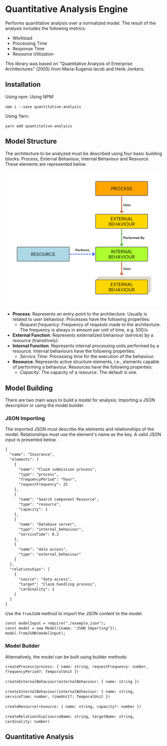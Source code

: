 # Quantitative Analysis Engine

Performs quantitative analysis over a normalized model. The result of the analysis includes the following metrics:

- Workload
- Processing Time
- Response Time
- Resource Utilization

This library was based on "Quantitative Analysis of Enterprise Architectures" (2005) from Maria-Eugenia Iacob and Henk Jonkers.

## Installation

Using npm:
Using NPM:

``
npm i --save quantitative-analysis
``

Using Yarn:

``
yarn add quantitative-analysis
``

## Model Structure

The architecture to be analyzed must be described using four basic building blocks: Process, External Behaviour, Internal Behaviour and Resource. These elements are represented below.

![Model representation](./docs/model.jpg)

- **Process**: Represents an entry-point to the architecture. Usually is related to user behaviour. Processes have the following properties:
  - *Request frequency*: Frequency of requests made to the architecture. The frequency is always in amount per unit of time, e.g. 500/s.
- **External Function**: Represents externalized behaviour (service) by a resource (transitively).
- **Internal Function**: Represents internal processing units performed by a resource. Internal behaviours have the following properties:
  - *Service Time*: Processing time for the execution of the behaviour.
- **Resource**: Represents active structure elements, i.e., elements capable of performing a behaviour. Resources have the following properties:
  - *Capacity*: The capacity of a resource. The default is one.

## Model Building

There are two main ways to build a model for analysis: Importing a JSON description or using the model builder.

### JSON Importing

The imported JSON must describe the elements and relationships of the model. Relationships must use the element's name as the key. A valid JSON input is presented below.

```
{
  "name": "Insurance",
  "elements": [
    {
      "name": "Claim submission process",
      "type": "process",
      "frequencyPeriod": "hour",
      "requestFrequency": 25
    },
    {
      "name": "Search component Resource",
      "type": "resource",
      "capacity": 1
    },
    {
      "name": "Database server",
      "type": "internal_behaviour",
      "serviceTime": 0.2
    },
    {
      "name": "data access",
      "type": "external_behaviour"
    }
  ],
  "relationships": [
    {
      "source": "data access",
      "target": "Claim handling process",
      "cardinality": 1
    }
  ]
}  
```

Use the ```fromJSON``` method to import the JSON content to the model.

```
const modelInput = require("./example.json");
const model = new Model({name: "JSON Importing"});
model.fromJSON(modelInput);
```

### Model Builder

Alternatively, the model can be built using builder methods:

```
createProcess(process: { name: string, requestFrequency: number, frequencyPeriod?: TemporalUnit })

createExternalBehaviour(externalBehaviour: { name: string })

createInternalBehaviour(internalBehaviour: { name: string, serviceTime: number, timeUnit?: TemporalUnit })

createResource(resource: { name: string, capacity?: number })

createRelationship(sourceName: string, targetName: string, cardinality: number)
```

## Quantitative Analysis